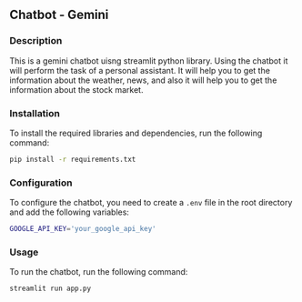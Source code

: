 ## Chatbot - Gemini

### Description
This is a gemini chatbot uisng streamlit python library. Using the chatbot it will perform the task of a personal assistant. It will help you to get the information about the weather, news, and also it will help you to get the information about the stock market. 

### Installation
To install the required libraries and dependencies, run the following command:
```bash
pip install -r requirements.txt
```

### Configuration
To configure the chatbot, you need to create a `.env` file in the root directory and add the following variables:
```bash
GOOGLE_API_KEY='your_google_api_key'
```

### Usage
To run the chatbot, run the following command:
```bash
streamlit run app.py
```
